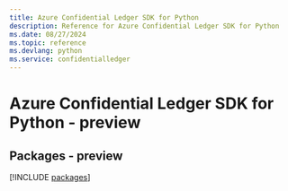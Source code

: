 ```yaml
---
title: Azure Confidential Ledger SDK for Python
description: Reference for Azure Confidential Ledger SDK for Python
ms.date: 08/27/2024
ms.topic: reference
ms.devlang: python
ms.service: confidentialledger
---
```

# Azure Confidential Ledger SDK for Python - preview
## Packages - preview
[!INCLUDE [packages](confidential-ledger-index.md)]